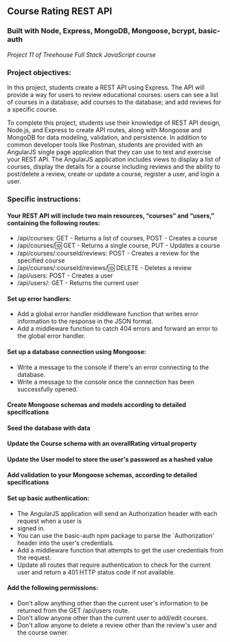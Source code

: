 ## Course Rating REST API
### Built with Node, Express, MongoDB, Mongoose, bcrypt, basic-auth
*Project 11 of Treehouse Full Stack JavaScript course*

### Project objectives:
In this project, students create a REST API using Express. The API will provide a way for users to review
educational courses: users can see a list of courses in a database; add courses to the database; and add reviews for a specific course.

To complete this project, students use their knowledge of REST API design, Node.js, and Express to create API
routes, along with Mongoose and MongoDB for data modeling, validation, and persistence. In addition to common developer tools like Postman, students are provided with an AngularJS single page application that they can use to test and exercise your REST API. The AngularJS application includes views to display a list of courses, display the details for a course including reviews and the ability to post/delete a review, create or update a course, register a user, and login a user.

### Specific instructions:

#### Your REST API will include two main resources, “courses” and “users,” containing the following routes:
* /api/courses: GET - Returns a list of courses, POST - Creates a course
* /api/courses/:id: GET - Returns a single course, PUT - Updates a course
* /api/courses/:courseId/reviews: POST - Creates a review for the specified course
* /api/courses/:courseId/reviews/:id: DELETE - Deletes a review
* /api/users: POST - Creates a user
* /api/users/: GET - Returns the current user


#### Set up error handlers:
* Add a global error handler middleware function that writes error information to the response in the
JSON format.
* Add a middleware function to catch 404 errors and forward an error to the global error handler.

#### Set up a database connection using Mongoose:
* Write a message to the console if there's an error connecting to the database.
* Write a message to the console once the connection has been successfully opened.

#### Create Mongoose schemas and models according to detailed specifications
#### Seed the database with data
#### Update the Course schema with an overallRating virtual property
#### Update the User model to store the user's password as a hashed value
#### Add validation to your Mongoose schemas, according to detailed specifications
#### Set up basic authentication:
* The AngularJS application will send an Authorization header with each request when a user is
* signed in.
* You can use the basic-auth npm package to parse the `Authorization' header into the user's
credentials.
* Add a middleware function that attempts to get the user credentials from the request.
* Update all routes that require authentication to check for the current user and return a 401 HTTP
status code if not available.
#### Add the following permissions:
* Don't allow anything other than the current user's information to be returned from the GET
/api/users route.
* Don't allow anyone other than the current user to add/edit courses.
* Don't allow anyone to delete a review other than the review's user and the course owner.
